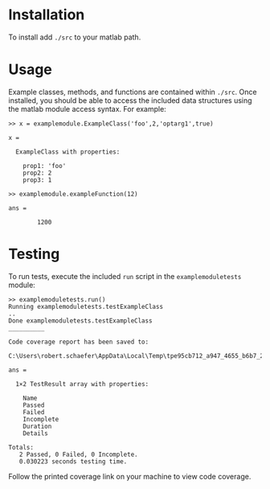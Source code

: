 # Installation
To install add `./src` to your matlab path.

# Usage
Example classes, methods, and functions are contained within `./src`. Once installed, you should be able to access the 
included data structures using the matlab module access syntax. For example:

```{matlab}
>> x = examplemodule.ExampleClass('foo',2,'optarg1',true)

x = 

  ExampleClass with properties:

    prop1: 'foo'
    prop2: 2
    prop3: 1

>> examplemodule.exampleFunction(12)

ans =

        1200

```

# Testing
To run tests, execute the included `run` script in the `examplemoduletests` module:

```{matlab}
>> examplemoduletests.run()
Running examplemoduletests.testExampleClass
..
Done examplemoduletests.testExampleClass
__________

Code coverage report has been saved to:
 C:\Users\robert.schaefer\AppData\Local\Temp\tpe95cb712_a947_4655_b6b7_2a1736c7a9a9\index.html

ans = 

  1×2 TestResult array with properties:

    Name
    Passed
    Failed
    Incomplete
    Duration
    Details

Totals:
   2 Passed, 0 Failed, 0 Incomplete.
   0.030223 seconds testing time.
```
Follow the printed coverage link on your machine to view code coverage.
